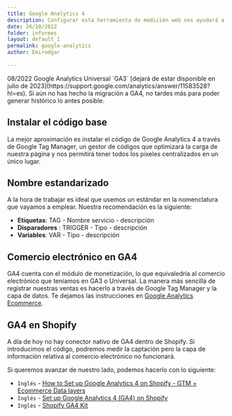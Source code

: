 ```yaml
---
title: Google Analytics 4
description: Configurar esta herramienta de medición web nos ayudará a medir y alcanzar nuestros objetivos SEO
date: 26/10/2022
folder: informes
layout: default_1
permalink: google-analytics
author: Emirodgar
  
---
```


<div class="alert alert-warning"><span class="badge badge-danger text-uppercase mr-2">08/2022</span>  Google Analytics Universal `GA3` [dejará de estar disponible en julio de 2023](https://support.google.com/analytics/answer/11583528?hl=es). Si aún no has hecho la migración a GA4, no tardes más para poder generar histórico lo antes posible.</div>


## Instalar el código base

La mejor aproximación es instalar el código de Google Analytics 4 a través de Google Tag Manager, un gestor de códigos que optimizará la carga de nuestra página y nos permitirá tener todos los píxeles centralizados en un único lugar.

## Nombre estandarizado

A la hora de trabajar es ideal que usemos un estándar en la nomenclatura que vayamos a emplear. Nuestra recomendación es la siguiente:

- **Etiquetas**: TAG - Nombre servicio - descripción
- **Disparadores** : TRIGGER - Tipo - descripción
- **Variables**: VAR - Tipo - descripción

## Comercio electrónico en GA4

GA4 cuenta con el módulo de monetización, lo que equivaledría al comercio electrónico que teníamos en GA3 o Universal. La manera más sencilla de registrar nuestras ventas es hacerlo a través de Google Tag Manager y la capa de datos.  Te dejamos las instrucciones en [Google Analytics Ecommerce](/google-analytics-ecommerce).

## GA4 en Shopify

A día de hoy no hay conector nativo de GA4 dentro de Shopify. Si introducimos el código, podremos medir la captación pero la capa de información relativa al comercio electrónico no funcionará.

Si queremos avanzar de nuestro lado, podemos hacerlo con lo siguiente:

 - `Inglés` -  [How to Set up Google Analytics 4 on Shopify - GTM + Ecommerce Data layers](https://www.youtube.com/watch?v=hag6ucGxj5E)
 - `Inglés` -  [Set up Google Analytics 4 (GA4) on Shopify](https://analyzify.app/shopify-google-analytics/ga4)
 - `Inglés` -  [Shopify GA4 Kit](https://analyzify.app/shopify-ga4-kit)

 
<!--stackedit_data:
eyJoaXN0b3J5IjpbLTc2MTU0OTU2NCwtMzgzMTE1MTk3LC00Mz
M0MzY2ODMsLTIzMTk5OTA0MiwxMTUwMTc0MTE4XX0=
-->